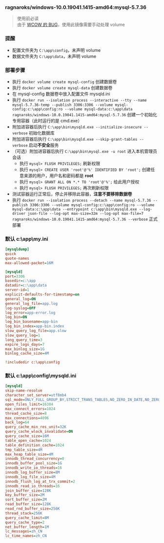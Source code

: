### ragnaroks/windows-10.0.19041.1415-amd64:mysql-5.7.36
> 使用前必读  
> 由于 [WCOW 的 BUG](https://www.ragnaroks.site/posts/45/)，使用此镜像需要手动处理 volume  

### 提醒
- 配置文件夹为 `C:\app\config`，未声明 volume
- 数据文件夹为 `C:\app\data`，未声明 volume

### 部署步骤
- 执行 `docker volume create mysql-config` 创建数据卷
- 执行 `docker volume create mysql-data` 创建数据卷
- 在 mysql-config 数据卷中放入配置文件 mysqld.ini
- 执行 `docker run --isolation process --interactive --tty --name mysql-5.7.36-temp --publish 3306:3306 --volume mysql-config:c:\app\config:ro --volume mysql-data:c:\app\data ragnaroks/windows-10.0.19041.1415-amd64:mysql-5.7.36` 创建一个初始化专用容器（此时运行的是 cmd.exe）
- 附加进容器后执行 `C:\app\bin\mysqld.exe --initialize-insecure --verbose` 初始化数据库
- 附加进容器后执行 `C:\app\bin\mysqld.exe --skip-grant-tables --verbose` 启动**不安全**服务
- （可选）附加进容器后执行 `C:\app\bin\mysql.exe -u root` 进入本机管理员会话
  - 执行 `mysql> FLUSH PRIVILEGES;` 刷新权限
  - 执行 `mysql> CREATE USER 'root'@'%' IDENTIFIED BY 'root';` 创建任意来源的用户，用户名和密码都是 **root**
  - 执行 `mysql> GRANT ALL ON *.* TO 'root'@'%';` 给此用户授权
  - 执行 `mysql> FLUSH PRIVILEGES;` 再次刷新权限
- 测试容器运行正常后，停止并移除此容器，**注意不要移除数据卷**
- 执行 `docker run --isolation process --detach --name mysql-5.7.36 --publish 3306:3306 --volume mysql-config:c:\app\config:ro --volume mysql-data:c:\app\data --entrypoint c:\app\bin\mysqld.exe --log-driver json-file --log-opt max-size=32m --log-opt max-file=7 ragnaroks/windows-10.0.19041.1415-amd64:mysql-5.7.36 --verbose` 正式部署

### 默认 c:\app\my.ini
```ini
[mysqldump]
quick
quote-names
max-allowed-packet=16M

[mysqld]
port=3306
basedir=c:\app
datadir=c:\app\data
server-id=1
explicit-defaults-for-timestamp=on
general_log=ON
general_log_file=app.log
log-syslog=OFF
log_error=app-error.log
log_bin=ON
log_bin_basename=app-bin
log_bin_index=app-bin.index
slow_query_log_file=app.slow
slow_query_log=1
long_query_time=3
expire_logs_days=7
max_binlog_size=1G
binlog_cache_size=4M

!includedir c:\app\config
```

### 默认 c:\app\config\mysqld.ini
```ini
[mysqld]
skip-name-resolve
character_set_server=utf8mb4
sql_mode=ONLY_FULL_GROUP_BY,STRICT_TRANS_TABLES,NO_ZERO_IN_DATE,NO_ZERO_DATE,ERROR_FOR_DIVISION_BY_ZERO,NO_AUTO_CREATE_USER,NO_ENGINE_SUBSTITUTION
open_files_limit=16384
max_connect_errors=1024
thread_cache_size=8
max_connections=4096
back_log=64
query_cache_min_res_unit=32K
query_cache_wlock_invalidate=ON
query_cache_size=16M
table_open_cache=1024
table_definition_cache=1024
tmp_table_size=4M
max_heap_table_size=4M
innodb_thread_concurrency=0
innodb_buffer_pool_size=1G
innodb_write_io_threads=16
innodb_log_buffer_size=8M
innodb_log_file_size=4M
innodb_flush_log_at_trx_commit=2
innodb_read_io_threads=16
join_buffer_size=128K
key_buffer_size=2M
sort_buffer_size=2M
read_buffer_size=128K
read_rnd_buffer_size=256K
thread_stack=256K
query_cache_limit=8M
query_cache_type=2
net_buffer_length=1M
lc_messages=zh_CN
lc_time_names=zh_CN
```